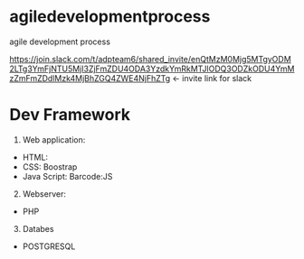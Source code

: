 # agiledevelopmentprocess
agile development process 

https://join.slack.com/t/adpteam6/shared_invite/enQtMzM0Mjg5MTgyODM2LTg3YmFjNTU5MjI3ZjFmZDU4ODA3YzdkYmRkMTJlODQ3ODZkODU4YmMzZmFmZDdlMzk4MjBhZGQ4ZWE4NjFhZTg <- invite link for slack

# Dev Framework 

1. Web application:
- HTML: 
- CSS: Boostrap
- Java Script: Barcode:JS 

2. Webserver: 
- PHP 

3. Databes
- POSTGRESQL 
